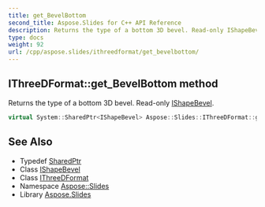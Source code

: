 ```yaml
---
title: get_BevelBottom
second_title: Aspose.Slides for C++ API Reference
description: Returns the type of a bottom 3D bevel. Read-only IShapeBevel.
type: docs
weight: 92
url: /cpp/aspose.slides/ithreedformat/get_bevelbottom/
---
```

## IThreeDFormat::get_BevelBottom method


Returns the type of a bottom 3D bevel. Read-only [IShapeBevel](../../ishapebevel/).

```cpp
virtual System::SharedPtr<IShapeBevel> Aspose::Slides::IThreeDFormat::get_BevelBottom()=0
```

## See Also

* Typedef [SharedPtr](../../../system/sharedptr/)
* Class [IShapeBevel](../../ishapebevel/)
* Class [IThreeDFormat](../)
* Namespace [Aspose::Slides](../../)
* Library [Aspose.Slides](../../../)
